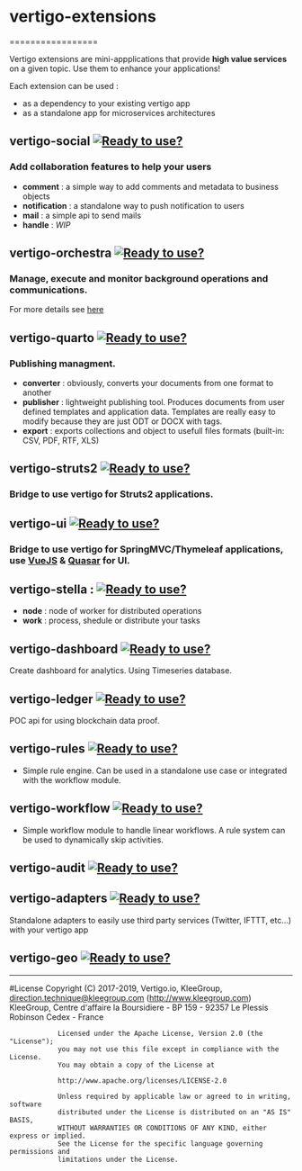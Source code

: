 # vertigo-extensions
=================

Vertigo extensions are mini-appplications that provide **high value services** on a given topic.
Use them to enhance your applications!

Each extension can be used :
 - as a dependency to your existing vertigo app
 - as a standalone app for microservices architectures


## vertigo-social [![Ready to use?](https://img.shields.io/badge/Ready%20to%20use%3F-yes-green.svg)]()
### Add collaboration features to help your users

* __comment__ :  a simple way to add comments and metadata to business objects
* __notification__ : a standalone way to push notification to users
* __mail__ : a simple api to send mails
* __handle__ : *WIP*

## vertigo-orchestra [![Ready to use?](https://img.shields.io/badge/Ready%20to%20use%3F-yes-green.svg)]()
### Manage, execute and monitor background operations and communications.
For more details see [here](/vertigo-orchestra/)

## vertigo-quarto [![Ready to use?](https://img.shields.io/badge/Ready%20to%20use%3F-yes-green.svg)]()
### Publishing managment.

* __converter__ : obviously, converts your documents from one format to another
* __publisher__ : lightweight publishing tool. Produces documents from user defined templates and application data. Templates are really easy to modify because they are just ODT or DOCX with tags.
* __export__ : exports collections and object to usefull files formats (built-in: CSV, PDF, RTF, XLS)

## vertigo-struts2 [![Ready to use?](https://img.shields.io/badge/Ready%20to%20use%3F-yes-green.svg)]()
### Bridge to use vertigo for Struts2 applications.

## vertigo-ui [![Ready to use?](https://img.shields.io/badge/Ready%20to%20use%3F-yes-green.svg)]()
### Bridge to use vertigo for SpringMVC/Thymeleaf applications, use [VueJS](https://vuejs.org) & [Quasar](https://quasar.dev) for UI.

## vertigo-stella : [![Ready to use?](https://img.shields.io/badge/Ready%20to%20use%3F-no-red.svg)]()
* __node__ : node of worker for distributed operations
* __work__ : process, shedule or distribute your tasks

## vertigo-dashboard [![Ready to use?](https://img.shields.io/badge/Ready%20to%20use%3F-yes-green.svg)]()
Create dashboard for analytics. Using Timeseries database.

## vertigo-ledger [![Ready to use?](https://img.shields.io/badge/Ready%20to%20use%3F-yes-green.svg)]()
POC api for using blockchain data proof.

## vertigo-rules [![Ready to use?](https://img.shields.io/badge/Ready%20to%20use%3F-no-red.svg)]()
* Simple rule engine. Can be used in a standalone use case or integrated with the workflow module.

## vertigo-workflow [![Ready to use?](https://img.shields.io/badge/Ready%20to%20use%3F-no-red.svg)]()
* Simple workflow module to handle linear workflows. A rule system can be used to dynamically skip activities.

## vertigo-audit [![Ready to use?](https://img.shields.io/badge/Ready%20to%20use%3F-no-red.svg)]()

## vertigo-adapters [![Ready to use?](https://img.shields.io/badge/Ready%20to%20use%3F-no-red.svg)]()
Standalone adapters to easily use third party services (Twitter, IFTTT, etc...) with your vertigo app

## vertigo-geo [![Ready to use?](https://img.shields.io/badge/Ready%20to%20use%3F-no-red.svg)]()

-----
#License
                Copyright (C) 2017-2019, Vertigo.io, KleeGroup, direction.technique@kleegroup.com (http://www.kleegroup.com)
                KleeGroup, Centre d'affaire la Boursidiere - BP 159 - 92357 Le Plessis Robinson Cedex - France
                
                Licensed under the Apache License, Version 2.0 (the "License");
                you may not use this file except in compliance with the License.
                You may obtain a copy of the License at
                
                http://www.apache.org/licenses/LICENSE-2.0
                
                Unless required by applicable law or agreed to in writing, software
                distributed under the License is distributed on an "AS IS" BASIS,
                WITHOUT WARRANTIES OR CONDITIONS OF ANY KIND, either express or implied.
                See the License for the specific language governing permissions and
                limitations under the License.
